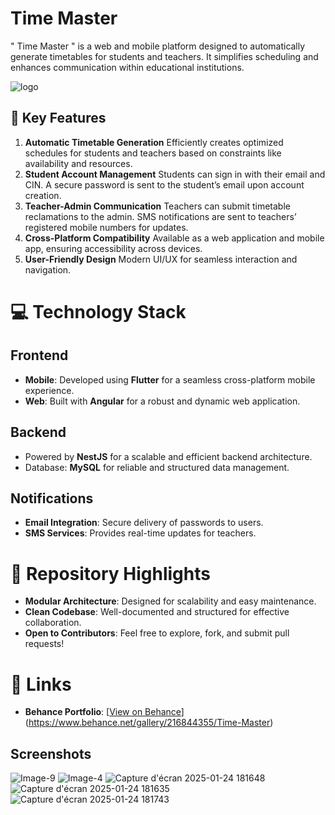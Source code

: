 # Time Master
" Time Master " is a web and mobile platform designed to automatically generate timetables for students and teachers. It simplifies scheduling and enhances communication within educational institutions.

![logo](https://github.com/user-attachments/assets/d5e315e5-9e56-4ed2-b33e-3899e7116e9b)
## 🌟 Key Features
1. **Automatic Timetable Generation**
Efficiently creates optimized schedules for students and teachers based on constraints like availability and resources.
2. **Student Account Management**
Students can sign in with their email and CIN.
A secure password is sent to the student’s email upon account creation.
3. **Teacher-Admin Communication**
Teachers can submit timetable reclamations to the admin.
SMS notifications are sent to teachers’ registered mobile numbers for updates.
4. **Cross-Platform Compatibility**
Available as a web application and mobile app, ensuring accessibility across devices.
5. **User-Friendly Design**
Modern UI/UX for seamless interaction and navigation.

# 💻 Technology Stack

## Frontend
- **Mobile**: Developed using **Flutter** for a seamless cross-platform mobile experience.
- **Web**: Built with **Angular** for a robust and dynamic web application.

## Backend
- Powered by **NestJS** for a scalable and efficient backend architecture.
- Database: **MySQL** for reliable and structured data management.

## Notifications
- **Email Integration**: Secure delivery of passwords to users.
- **SMS Services**: Provides real-time updates for teachers.

# 🚀 Repository Highlights
- **Modular Architecture**: Designed for scalability and easy maintenance.
- **Clean Codebase**: Well-documented and structured for effective collaboration.
- **Open to Contributors**: Feel free to explore, fork, and submit pull requests!

# 🔗 Links
- **Behance Portfolio**: [[View on Behance](https://www.behance.net/your-profile)](https://www.behance.net/gallery/216844355/Time-Master)


## Screenshots
![Image-9](https://github.com/user-attachments/assets/891383bc-901c-478f-ac38-3fa991259b51)
![Image-4](https://github.com/user-attachments/assets/ca80a894-e314-485a-9b68-a6d0d0e75c6f)
![Capture d'écran 2025-01-24 181648](https://github.com/user-attachments/assets/e66d505c-30c0-4da9-bd71-d0db9b9b8520)
![Capture d'écran 2025-01-24 181635](https://github.com/user-attachments/assets/e7baa9e4-1b39-4be2-83e3-57bd413de545)
![Capture d'écran 2025-01-24 181743](https://github.com/user-attachments/assets/ad7bf2b0-d120-4879-9790-42c3b04ed320)
